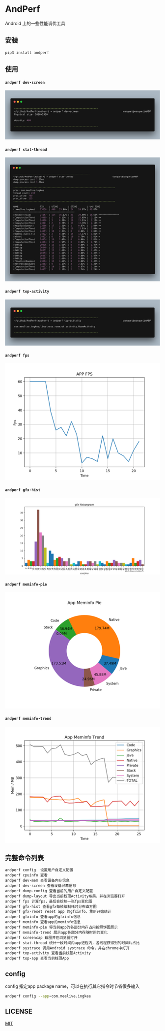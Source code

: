 # AndPerf

Android 上的一些性能调优工具


## 安装
```bash
pip3 install andperf
```

## 使用
#### `andperf dev-screen`
![dev_screen.png](https://raw.githubusercontent.com/weixinfree/AndPerf/master/images/dev_screen.png)
#### `andperf stat-thread`
![stat_t.png](https://raw.githubusercontent.com/weixinfree/AndPerf/master/images/stat_t.png)
#### `andperf top-activity`
![top_activity.png](https://raw.githubusercontent.com/weixinfree/AndPerf/master/images/top_activity.png)
#### `andperf fps`
![fps.png](https://raw.githubusercontent.com/weixinfree/AndPerf/master/images/fps.png)
#### `andperf gfx-hist`
![gfx_historgram.png](https://raw.githubusercontent.com/weixinfree/AndPerf/master/images/gfx_historgram.png)
#### `andperf meminfo-pie`
![meminfo_pie.png](https://raw.githubusercontent.com/weixinfree/AndPerf/master/images/meminfo_pie.png)
#### `andperf meminfo-trend`
![meminfo_trend.png](https://raw.githubusercontent.com/weixinfree/AndPerf/master/images/meminfo_trend.png)

## 完整命令列表

```bash
andperf config  设置用户自定义配置
andperf cpuinfo 查看
andperf dev-mem 查看设备内存信息
andperf dev-screen 查看设备屏幕信息
andperf dump-config 查看当前的用户自定义配置
andperf dump-layout 导出当前栈顶Activity布局，并在浏览器打开
andperf fps 计算fps，最后会绘制一张fps变化图
andperf gfx-hist 查看gfx每帧绘制耗时分布直方图
andperf gfx-reset reset app 的gfxinfo，重新开始统计
andperf gfxinfo 查看app的gfxinfo信息
andperf meminfo 查看app的meminfo信息
andperf meminfo-pie 将当前app的各部分内存占用按照饼图展示
andperf meminfo-trend 展示app各部分内存随时间的变化
andperf screencap 截图并在浏览器打开
andperf stat-thread 统计一段时间内app进程内，各线程获得到的时间片占比
andperf systrace 调用Android systrace 命令，并在chrome中打开
andperf top-activity 查看当前栈顶Activity
andperf top-app 查看当前栈顶App
```

## config
config 指定app package name，可以在执行其它指令时节省很多输入

```bash
andperf config --app=com.meelive.ingkee
```

## LICENSE
[MIT](https://github.com/weixinfree/AndPerf/blob/master/LICENSE)